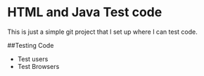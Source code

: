 # HTML and Java Test code

This is just a simple git project that I set up where I can test code. 

##Testing Code
* Test users
* Test Browsers
